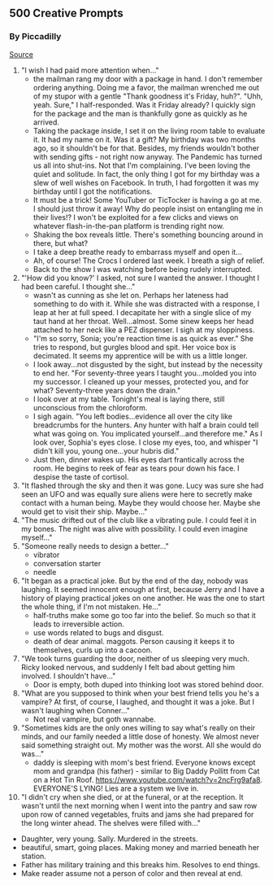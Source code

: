 ## 500 Creative Prompts

### By Piccadilly

[Source](https://www.barnesandnoble.com/w/500-creative-prompts-piccadilly/1130029542)

1. "I wish I had paid more attention when..."
   - the mailman rang my door with a package in hand. I don't remember ordering anything. Doing me a favor, the mailman wrenched me out of my stupor with a gentle "Thank goodness it's Friday, huh?". "Uhh, yeah. Sure," I half-responded. Was it Friday already? I quickly sign for the package and the man is thankfully gone as quickly as he arrived.
   - Taking the package inside, I set it on the living room table to evaluate it. It had my name on it. Was it a gift? My birthday was two months ago, so it shouldn't be for that. Besides, my friends wouldn't bother with sending gifts - not right now anyway. The Pandemic has turned us all into shut-ins. Not that I'm complaining. I've been loving the quiet and solitude. In fact, the only thing I got for my birthday was a slew of well wishes on Facebook. In truth, I had forgotten it was my birthday until I got the notifications.
   - It must be a trick! Some YouTuber or TicTocker is having a go at me. I should just throw it away! Why do people insist on entangling me in their lives!? I won't be exploited for a few clicks and views on whatever flash-in-the-pan platform is trending right now.
   - Shaking the box reveals little. There's something bouncing around in there, but what?
   - I take a deep breathe ready to embarrass myself and open it...
   - Ah, of course! The Crocs I ordered last week. I breath a sigh of relief.
   - Back to the show I was watching before being rudely interrupted.
2. "'How did you know?' I asked, not sure I wanted the answer. I thought I had been careful. I thought she..."
   - wasn't as cunning as she let on. Perhaps her lateness had something to do with it. While she was distracted with a response, I leap at her at full speed. I decapitate her with a single slice of my taut hand at her throat. Well...almost. Some sinew keeps her head attached to her neck like a PEZ dispenser. I sigh at my sloppiness.
   - "I'm so sorry, Sonia; you're reaction time is as quick as ever." She tries to respond, but gurgles blood and spit. Her voice box is decimated. It seems my apprentice will be with us a little longer.
   - I look away...not disgusted by the sight, but instead by the necessity to end her. "For seventy-three years I taught you...molded you into my successor. I cleaned up your messes, protected you, and for what? Seventy-three years down the drain."
   - I look over at my table. Tonight's meal is laying there, still unconscious from the chloroform.
   - I sigh again. "You left bodies...evidence all over the city like breadcrumbs for the hunters. Any hunter with half a brain could tell what was going on. You implicated yourself...and therefore me." As I look over, Sophia's eyes close. I close my eyes, too, and whisper "I didn't kill you, young one...your hubris did."
   - Just then, dinner wakes up. His eyes dart frantically across the room. He begins to reek of fear as tears pour down his face. I despise the taste of cortisol.
3. "It flashed through the sky and then it was gone. Lucy was sure she had seen an UFO and was equally sure aliens were here to secretly make contact with a human being. Maybe they would choose her. Maybe she would get to visit their ship. Maybe..."
4. "The music drifted out of the club like a vibrating pule. I could feel it in my bones. The night was alive with possibility. I could even imagine myself..."
5. "Someone really needs to design a better..."
   - vibrator
   - conversation starter
   - needle
6. "It began as a practical joke. But by the end of the day, nobody was laughing. It seemed innocent enough at first, because Jerry and I have a history of playing practical jokes on one another. He was the one to start the whole thing, if I'm not mistaken. He..."
   - half-truths make some go too far into the belief. So much so that it leads to irreversible action.
   - use words related to bugs and disgust.
   - death of dear animal. maggots. Person causing it keeps it to themselves, curls up into a cacoon.
7. "We took turns guarding the door, neither of us sleeping very much. Ricky looked nervous, and suddenly I felt bad about getting him involved. I shouldn't have..."
   - Door is empty, both duped into thinking loot was stored behind door.
8. "What are you supposed to think when your best friend tells you he's a vampire? At first, of course, I laughed, and thought it was a joke. But I wasn't laughing when Conner..."
   - Not real vampire, but goth wannabe.
9. "Sometimes kids are the only ones willing to say what's really on their minds, and our family needed a little dose of honesty. We almost never said something straight out. My mother was the worst. All she would do was..."
   - daddy is sleeping with mom's best friend. Everyone knows except mom and grandpa (his father) - similar to Big Daddy Pollitt from Cat on a Hot Tin Roof. https://www.youtube.com/watch?v=2ncFrg9afa8. EVERYONE'S LYING! Lies are a system we live in.
10. "I didn't cry when she died, or at the funeral, or at the reception. It wasn't until the next morning when I went into the pantry and saw row upon row of canned vegetables, fruits and jams she had prepared for the long winter ahead. The shelves were filled with..."

- Daughter, very young. Sally. Murdered in the streets.
- beautiful, smart, going places. Making money and married beneath her station.
- Father has military training and this breaks him. Resolves to end things.
- Make reader assume not a person of color and then reveal at end.
